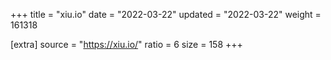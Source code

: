 +++
title = "xiu.io"
date = "2022-03-22"
updated = "2022-03-22"
weight = 161318

[extra]
source = "https://xiu.io/"
ratio = 6
size = 158
+++
